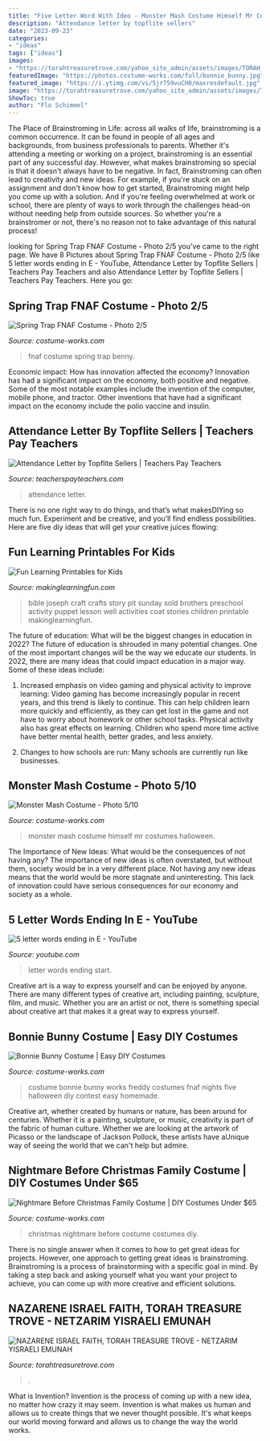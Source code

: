 ```yaml
---
title: "Five Letter Word With Ideo - Monster Mash Costume Himself Mr Costumes Halloween"
description: "Attendance letter by topflite sellers"
date: "2023-09-23"
categories:
- "ideas"
tags: ["ideas"]
images:
- "https://torahtreasuretrove.com/yahoo_site_admin/assets/images/TORAH_KEEPERS.315123631_std.jpg"
featuredImage: "https://photos.costume-works.com/full/bonnie_bunny.jpg"
featured_image: "https://i.ytimg.com/vi/5jr759vuCH0/maxresdefault.jpg"
image: "https://torahtreasuretrove.com/yahoo_site_admin/assets/images/TORAH_KEEPERS.315123631_std.jpg"
ShowToc: true
author: "Flo Schimmel"
---
```



The Place of Brainstroming in Life:
across all walks of life, brainstroming is a common occurrence. It can be found in people of all ages and backgrounds, from business professionals to parents. Whether it's attending a meeting or working on a project, brainstroming is an essential part of any successful day. However, what makes brainstroming so special is that it doesn't always have to be negative. In fact, Brainstroming can often lead to creativity and new ideas. For example, if you're stuck on an assignment and don't know how to get started, Brainstroming might help you come up with a solution. And if you're feeling overwhelmed at work or school, there are plenty of ways to work through the challenges head-on without needing help from outside sources. So whether you're a brainstromer or not, there's no reason not to take advantage of this natural process!

	

		
looking for Spring Trap FNAF Costume - Photo 2/5 you've came to the right page. We have 8 Pictures about Spring Trap FNAF Costume - Photo 2/5 like 5 letter words ending in E - YouTube, Attendance Letter by Topflite Sellers | Teachers Pay Teachers and also Attendance Letter by Topflite Sellers | Teachers Pay Teachers. Here you go:
		
    
## Spring Trap FNAF Costume - Photo 2/5

<img loading=lazy src="https://photos.costume-works.com/full/spring_trap_fnaf.jpg" onerror="this.onerror=null;this.src='https://tse3.mm.bing.net/th?id=OIP.zmioSjEH7h4jrLuahMOuAQHaNG&amp;pid=15.1';" alt="Spring Trap FNAF Costume - Photo 2/5">

_Source: costume-works.com_

>fnaf costume spring trap benny. 

	

Economic impact: How has innovation affected the economy?
Innovation has had a significant impact on the economy, both positive and negative. Some of the most notable examples include the invention of the computer, mobile phone, and tractor. Other inventions that have had a significant impact on the economy include the polio vaccine and insulin.

    
## Attendance Letter By Topflite Sellers | Teachers Pay Teachers

<img loading=lazy src="https://ecdn.teacherspayteachers.com/thumbitem/Attendance-Letter-2339525-1598006882/original-2339525-1.jpg" onerror="this.onerror=null;this.src='https://tse1.mm.bing.net/th?id=OIP.uiGUpjGb5UsunFpTKjJMMAAAAA&amp;pid=15.1';" alt="Attendance Letter by Topflite Sellers | Teachers Pay Teachers">

_Source: teacherspayteachers.com_

>attendance letter. 

	

There is no one right way to do things, and that’s what makesDIYing so much fun. Experiment and be creative, and you’ll find endless possibilities. Here are five diy ideas that will get your creative juices flowing:

    
## Fun Learning Printables For Kids

<img loading=lazy src="https://www.makinglearningfun.com/images/photos/JosephinaPitPuppet.jpg" onerror="this.onerror=null;this.src='https://tse1.mm.bing.net/th?id=OIP.VQJ8sj5BYU5UQlA1IkI5XgHaJ5&amp;pid=15.1';" alt="Fun Learning Printables for Kids">

_Source: makinglearningfun.com_

>bible joseph craft crafts story pit sunday sold brothers preschool activity puppet lesson well activities coat stories children printable makinglearningfun. 

	

The future of education: What will be the biggest changes in education in 2022?
The future of education is shrouded in many potential changes. One of the most important changes will be the way we educate our students. In 2022, there are many ideas that could impact education in a major way. Some of these ideas include: 
1) Increased emphasis on video gaming and physical activity to improve learning: Video gaming has become increasingly popular in recent years, and this trend is likely to continue. This can help children learn more quickly and efficiently, as they can get lost in the game and not have to worry about homework or other school tasks. Physical activity also has great effects on learning. Children who spend more time active have better mental health, better grades, and less anxiety. 

2) Changes to how schools are run: Many schools are currently run like businesses.

    
## Monster Mash Costume - Photo 5/10

<img loading=lazy src="http://photos.costume-works.com/full/monster_mash3.jpg" onerror="this.onerror=null;this.src='https://tse1.mm.bing.net/th?id=OIP.8YjPCOC6U2H1C2iYXagEZAHaJ3&amp;pid=15.1';" alt="Monster Mash Costume - Photo 5/10">

_Source: costume-works.com_

>monster mash costume himself mr costumes halloween. 

	

The Importance of New Ideas: What would be the consequences of not having any?
The importance of new ideas is often overstated, but without them, society would be in a very different place. Not having any new ideas means that the world would be more stagnate and uninteresting. This lack of innovation could have serious consequences for our economy and society as a whole.

    
## 5 Letter Words Ending In E - YouTube

<img loading=lazy src="https://i.ytimg.com/vi/5jr759vuCH0/maxresdefault.jpg" onerror="this.onerror=null;this.src='https://tse4.mm.bing.net/th?id=OIP.4ua-4-1ZRXo1BgJX7NmAUgHaEK&amp;pid=15.1';" alt="5 letter words ending in E - YouTube">

_Source: youtube.com_

>letter words ending start. 

	

Creative art is a way to express yourself and can be enjoyed by anyone. There are many different types of creative art, including painting, sculpture, film, and music. Whether you are an artist or not, there is something special about creative art that makes it a great way to express yourself.

    
## Bonnie Bunny Costume | Easy DIY Costumes

<img loading=lazy src="https://photos.costume-works.com/full/bonnie_bunny.jpg" onerror="this.onerror=null;this.src='https://tse4.mm.bing.net/th?id=OIP.Sk79zrzQWoK4qXH_q0i6DAHaMf&amp;pid=15.1';" alt="Bonnie Bunny Costume | Easy DIY Costumes">

_Source: costume-works.com_

>costume bonnie bunny works freddy costumes fnaf nights five halloween diy contest easy homemade. 

	

Creative art, whether created by humans or nature, has been around for centuries. Whether it is a painting, sculpture, or music, creativity is part of the fabric of human culture. Whether we are looking at the artwork of Picasso or the landscape of Jackson Pollock, these artists have aUnique way of seeing the world that we can't help but admire.

    
## Nightmare Before Christmas Family Costume | DIY Costumes Under $65

<img loading=lazy src="https://photos.costume-works.com/full/nightmare_before_christmas_family17.jpg" onerror="this.onerror=null;this.src='https://tse4.mm.bing.net/th?id=OIP.WTmCIQpJyiHpbGpo8uDlmgHaKs&amp;pid=15.1';" alt="Nightmare Before Christmas Family Costume | DIY Costumes Under $65">

_Source: costume-works.com_

>christmas nightmare before costume costumes diy. 

	

There is no single answer when it comes to how to get great ideas for projects. However, one approach to getting great ideas is brainstroming. Brainstroming is a process of brainstorming with a specific goal in mind. By taking a step back and asking yourself what you want your project to achieve, you can come up with more creative and efficient solutions.

    
## NAZARENE ISRAEL FAITH, TORAH TREASURE TROVE - NETZARIM YISRAELI EMUNAH

<img loading=lazy src="https://torahtreasuretrove.com/yahoo_site_admin/assets/images/TORAH_KEEPERS.315123631_std.jpg" onerror="this.onerror=null;this.src='https://tse1.mm.bing.net/th?id=OIP.7skefeD8_tuiNA6N684NzQHaE0&amp;pid=15.1';" alt="NAZARENE ISRAEL FAITH, TORAH TREASURE TROVE - NETZARIM YISRAELI EMUNAH">

_Source: torahtreasuretrove.com_

>. 

	

What is Invention?
Invention is the process of coming up with a new idea, no matter how crazy it may seem. Invention is what makes us human and allows us to create things that we never thought possible. It's what keeps our world moving forward and allows us to change the way the world works.

